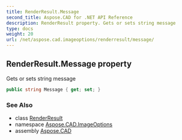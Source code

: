 ```yaml
---
title: RenderResult.Message
second_title: Aspose.CAD for .NET API Reference
description: RenderResult property. Gets or sets string message
type: docs
weight: 20
url: /net/aspose.cad.imageoptions/renderresult/message/
---
```

## RenderResult.Message property

Gets or sets string message

```csharp
public string Message { get; set; }
```

### See Also

* class [RenderResult](../)
* namespace [Aspose.CAD.ImageOptions](../../renderresult/)
* assembly [Aspose.CAD](../../../)


